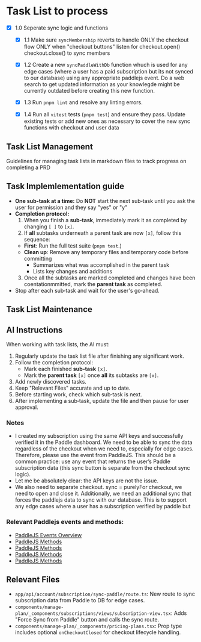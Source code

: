 



# Task List to process

- [x] 1.0 Seperate sync logic and functions
  - [x] 1.1 Make sure `syncMembership` reverts to handle ONLY the checkout flow ONLY when "checkout buttons" listen for checkout.open() checkout.close() to sync members
  - [x] 1.2 Create a new `syncPaddleWithDb` function whuch is used for any edge cases (where a user has a paid subscription but its not synced to our database) using any appropriate paddlejs event. Do a web search to get updated information as your knowlegde might be currently outdated before creating this new function.
  - [x] 1.3 Run `pnpm lint` and resolve any linting errors.
  - [x] 1.4 Run all `vitest` tests (`pnpm test`) and ensure they pass. Update existing tests or add new ones as necessary to cover the new sync functions with checkout and user data


## Task List Management

Guidelines for managing task lists in markdown files to track progress on completing a PRD

## Task Implemlementation guide

- **One sub-task at a time:** Do **NOT** start the next sub‑task until you ask the user for permission and they say "yes" or "y"
- **Completion protocol:**
  1. When you finish a **sub‑task**, immediately mark it as completed by changing `[ ]` to `[x]`.
  2. If **all** subtasks underneath a parent task are now `[x]`, follow this sequence:
    - **First**: Run the full test suite (`pnpm test`.)
    - **Clean up**: Remove any temporary files and temporary code before committing
      - Summarizes what was accomplished in the parent task
      - Lists key changes and additions
  3. Once all the subtasks are marked completed and changes have been coentationmmitted, mark the **parent task** as completed.
- Stop after each sub‑task and wait for the user's go‑ahead.

## Task List Maintenance

## AI Instructions

When working with task lists, the AI must:

1. Regularly update the task list file after finishing any significant work.
2. Follow the completion protocol:
   - Mark each finished **sub‑task** `[x]`.
   - Mark the **parent task** `[x]` once **all** its subtasks are `[x]`.
3. Add newly discovered tasks.
4. Keep "Relevant Files" accurate and up to date.
5. Before starting work, check which sub‑task is next.
6. After implementing a sub‑task, update the file and then pause for user approval.

### Notes

- I created my subscription using the same API keys and successfully verified it in the Paddle dashboard. We need to be able to sync the data regardless of the checkout when we need to, especially for edge cases. Therefore, please use the event from PaddleJS. This should be a common practice: use any event that returns the user’s Paddle subscription data (this sync button is separate from the checkout sync logic).
- Let me be absolutely clear: the API keys are not the issue.
- We also need to separate checkout.  sync = purelyFor checkout, we need to open and close it. Additionally, we need an additional sync that forces the paddlejs data to sync with our database. This is to support any edge cases where a user has a subscription verified by paddle but


###  Relevant Paddlejs events and methods:
- [PaddleJS Events Overview](https://developer.paddle.com/paddlejs/events/overview#attributes)
- [PaddleJS Methods](https://developer.paddle.com/paddlejs/methods/paddle-update)
- [PaddleJS Methods](https://developer.paddle.com/paddlejs/methods/paddle-checkout-updatecheckout)
- [PaddleJS Methods](https://developer.paddle.com/paddlejs/methods/paddle-checkout-updatecheckout)
- [PaddleJS Methods](https://developer.paddle.com/paddlejs/methods/paddle-checkout-updatecheckout)



## Relevant Files

- `app/api/account/subscription/sync-paddle/route.ts`: New route to sync subscription data from Paddle to DB for edge cases.
- `components/manage-plan/_components/subscriptions/views/subscription-view.tsx`: Adds "Force Sync from Paddle" button and calls the sync route.
- `components/manage-plan/_components/pricing-plans.tsx`: Prop type includes optional `onCheckoutClosed` for checkout lifecycle handling.
